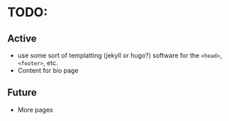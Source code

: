 # TODO:

## Active
- use some sort of templatting (jekyll or hugo?) software for the `<head>`, `<footer>`, etc.
- Content for bio page

## Future
- More pages
